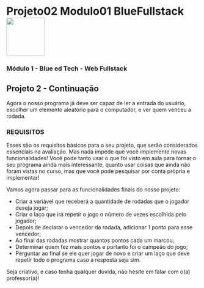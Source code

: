 # Projeto02 Modulo01 BlueFullstack <img src="https://user-images.githubusercontent.com/95504029/151560441-2e792d97-fd65-462c-8fd7-70f581de5674.gif" width="100">

### Módulo 1 - Blue ed Tech - Web Fullstack

## Projeto 2 - Continuação

<p> Agora o nosso programa já deve ser capaz de ler a entrada do usuário, escolher um elemento aleatório para o computador, e ver quem venceu a rodada. </p>

### REQUISITOS

<p> Esses são os requisitos básicos para o seu projeto, que serão considerados essenciais na avaliação. Mas nada impede que você implemente novas funcionalidades! Você pode tanto usar o que foi visto em aula para tornar o seu programa ainda mais interessante, quanto usar coisas que ainda não foram vistas no curso, mas que você pode pesquisar por conta própria e implementar! </p>

Vamos agora passar para as funcionalidades finais do nosso projeto:

-   Criar a variável que receberá a quantidade de rodadas que o jogador deseja jogar;
-   Criar o laço que irá repetir o jogo o número de vezes escolhida pelo jogador;
-   Depois de declarar o vencedor da rodada, adicionar 1 ponto para esse vencedor;
-   Ao final das rodadas mostrar quantos pontos cada um marcou;
-   Determinar quem fez mais pontos e portanto foi o campeão do jogo;
-   Perguntar ao final se ele quer jogar de novo e criar um laço que deve repetir todo o programa caso a resposta seja sim.

<p>Seja criativo, e caso tenha qualquer dúvida, não hesite em falar com o(a) professor(a)!</p>
